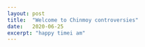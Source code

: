 ```yaml
---
layout: post
title:  "Welcome to Chinmoy controversies"
date:   2020-06-25
excerpt: "happy timei am"
---
```


